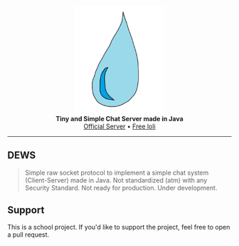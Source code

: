 <p align="center">
    <img src="./assets/DEWS.png" alt="logo" width="200"/>
    <br>
    <b>Tiny and Simple Chat Server made in Java</b>
    <br>
    <a href="https://127.0.0.1:7777">Official Server</a>
    •
    <a href="https://youtu.be/dQw4w9WgXcQ">Free loli</a>
</p>
<hr>

## DEWS

> Simple raw socket protocol to implement a simple chat system (Client-Server) made in Java.
> Not standardized (atm) with any Security Standard. Not ready for production. Under development.

## Support
This is a school project. If you'd like to support the project, feel free to open a pull request. 